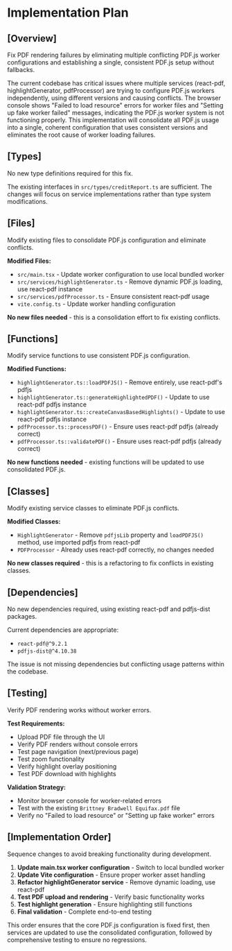 # Implementation Plan

## [Overview]
Fix PDF rendering failures by eliminating multiple conflicting PDF.js worker configurations and establishing a single, consistent PDF.js setup without fallbacks.

The current codebase has critical issues where multiple services (react-pdf, highlightGenerator, pdfProcessor) are trying to configure PDF.js workers independently, using different versions and causing conflicts. The browser console shows "Failed to load resource" errors for worker files and "Setting up fake worker failed" messages, indicating the PDF.js worker system is not functioning properly. This implementation will consolidate all PDF.js usage into a single, coherent configuration that uses consistent versions and eliminates the root cause of worker loading failures.

## [Types]
No new type definitions required for this fix.

The existing interfaces in `src/types/creditReport.ts` are sufficient. The changes will focus on service implementations rather than type system modifications.

## [Files]
Modify existing files to consolidate PDF.js configuration and eliminate conflicts.

**Modified Files:**
- `src/main.tsx` - Update worker configuration to use local bundled worker
- `src/services/highlightGenerator.ts` - Remove dynamic PDF.js loading, use react-pdf instance
- `src/services/pdfProcessor.ts` - Ensure consistent react-pdf usage
- `vite.config.ts` - Update worker handling configuration

**No new files needed** - this is a consolidation effort to fix existing conflicts.

## [Functions]
Modify service functions to use consistent PDF.js configuration.

**Modified Functions:**
- `highlightGenerator.ts::loadPDFJS()` - Remove entirely, use react-pdf's pdfjs
- `highlightGenerator.ts::generateHighlightedPDF()` - Update to use react-pdf pdfjs instance
- `highlightGenerator.ts::createCanvasBasedHighlights()` - Update to use react-pdf pdfjs instance
- `pdfProcessor.ts::processPDF()` - Ensure uses react-pdf pdfjs (already correct)
- `pdfProcessor.ts::validatePDF()` - Ensure uses react-pdf pdfjs (already correct)

**No new functions needed** - existing functions will be updated to use consolidated PDF.js.

## [Classes]
Modify existing service classes to eliminate PDF.js conflicts.

**Modified Classes:**
- `HighlightGenerator` - Remove `pdfjsLib` property and `loadPDFJS()` method, use imported pdfjs from react-pdf
- `PDFProcessor` - Already uses react-pdf correctly, no changes needed

**No new classes required** - this is a refactoring to fix conflicts in existing classes.

## [Dependencies]
No new dependencies required, using existing react-pdf and pdfjs-dist packages.

Current dependencies are appropriate:
- `react-pdf@^9.2.1` 
- `pdfjs-dist@^4.10.38`

The issue is not missing dependencies but conflicting usage patterns within the codebase.

## [Testing]
Verify PDF rendering works without worker errors.

**Test Requirements:**
- Upload PDF file through the UI
- Verify PDF renders without console errors
- Test page navigation (next/previous page)
- Test zoom functionality
- Verify highlight overlay positioning
- Test PDF download with highlights

**Validation Strategy:**
- Monitor browser console for worker-related errors
- Test with the existing `Brittney Bradwell Equifax.pdf` file
- Verify no "Failed to load resource" or "Setting up fake worker" errors

## [Implementation Order]
Sequence changes to avoid breaking functionality during development.

1. **Update main.tsx worker configuration** - Switch to local bundled worker
2. **Update Vite configuration** - Ensure proper worker asset handling  
3. **Refactor highlightGenerator service** - Remove dynamic loading, use react-pdf
4. **Test PDF upload and rendering** - Verify basic functionality works
5. **Test highlight generation** - Ensure highlighting still functions
6. **Final validation** - Complete end-to-end testing

This order ensures that the core PDF.js configuration is fixed first, then services are updated to use the consolidated configuration, followed by comprehensive testing to ensure no regressions.
